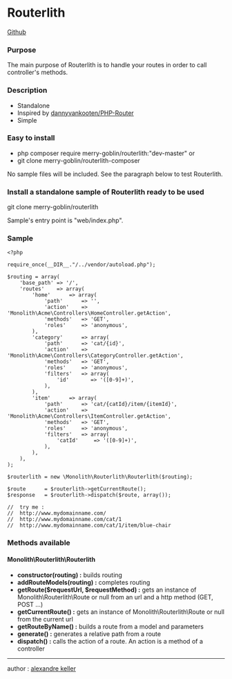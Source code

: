 Routerlith
========================

[Github](https://github.com/merry-goblin/routerlith)

### Purpose

The main purpose of Routerlith is to handle your routes in order to call controller's methods.

### Description

- Standalone
- Inspired by [dannyvankooten/PHP-Router](https://github.com/dannyvankooten/PHP-Router)
- Simple

### Easy to install

- php composer require merry-goblin/routerlith:"dev-master"
or
- git clone merry-goblin/routerlith-composer

No sample files will be included. 
See the paragraph below to test Routerlith.

### Install a standalone sample of Routerlith ready to be used

git clone merry-goblin/routerlith

Sample's entry point is "web/index.php".

### Sample

```
<?php

require_once(__DIR__."/../vendor/autoload.php");

$routing = array(
	'base_path' => '/',
	'routes'    => array(
		'home'      => array(
			'path'      => '',
			'action'    => 'Monolith\Acme\Controllers\HomeController.getAction',
			'methods'   => 'GET',
			'roles'     => 'anonymous',
		),
		'category'      => array(
			'path'      => 'cat/{id}',
			'action'    => 'Monolith\Acme\Controllers\CategoryController.getAction',
			'methods'   => 'GET',
			'roles'     => 'anonymous',
			'filters'   => array(
				'id'       => '([0-9]+)',
			),
		),
		'item'      => array(
			'path'      => 'cat/{catId}/item/{itemId}',
			'action'    => 'Monolith\Acme\Controllers\ItemController.getAction',
			'methods'   => 'GET',
			'roles'     => 'anonymous',
			'filters'   => array(
				'catId'     => '([0-9]+)',
			),
		),
	),
);

$routerlith = new \Monolith\Routerlith\Routerlith($routing);

$route      = $routerlith->getCurrentRoute();
$response   = $routerlith->dispatch($route, array());

//	try me :
//	http://www.mydomainname.com/
//	http://www.mydomainname.com/cat/1
//	http://www.mydomainname.com/cat/1/item/blue-chair

```

### Methods available

#### Monolith\Routerlith\Routerlith

- **constructor(routing) :**                      builds routing
- **addRouteModels(routing) :**                   completes routing
- **getRoute($requestUrl, $requestMethod) :**     gets an instance of Monolith\Routerlith\Route or null from an url and a http method (GET, POST ...)
- **getCurrentRoute() :**                         gets an instance of Monolith\Routerlith\Route or null from the current url
- **getRouteByName() :**                          builds a route from a model and parameters
- **generate() :**                                generates a relative path from a route
- **dispatch() :**                                calls the action of a route. An action is a method of a controller

--------------------------

author : [alexandre keller](https://github.com/merry-goblin)
